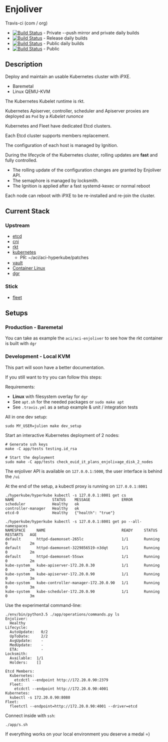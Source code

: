 # Enjoliver 

Travis-ci (com / org)

* [![Build Status](https://travis-ci.com/JulienBalestra/enjoliver-private.svg?token=ZwLEpiSqDoYCiBWcDCqE&branch=master)](https://travis-ci.com/JulienBalestra/enjoliver-private) - Private --push mirror and private daily builds  
* [![Build Status](https://travis-ci.com/JulienBalestra/enjoliver-release.svg?token=ZwLEpiSqDoYCiBWcDCqE&branch=master)](https://travis-ci.com/JulienBalestra/enjoliver-release) - Release daily builds 
* [![Build Status](https://travis-ci.com/JulienBalestra/enjoliver.svg?token=ZwLEpiSqDoYCiBWcDCqE&branch=master)](https://travis-ci.com/JulienBalestra/enjoliver) - Public daily builds  
* [![Build Status](https://travis-ci.org/JulienBalestra/enjoliver.svg?branch=master)](https://travis-ci.org/JulienBalestra/enjoliver) - Public


## Description

Deploy and maintain an usable Kubernetes cluster with iPXE.

* Baremetal
* Linux QEMU-KVM

The Kubernetes Kubelet runtime is rkt.

Kubernetes Apiserver, controller, scheduler and Apiserver proxies are deployed as `Pod` by a *Kubelet runonce*  

Kubernetes and Fleet have dedicated Etcd clusters.

Each Etcd cluster supports members replacement.

The configuration of each host is managed by Ignition.

During the lifecycle of the Kubernetes cluster, rolling updates are **fast** and fully controlled.
* The rolling update of the configuration changes are granted by Enjoliver API.
* The semaphore is managed by locksmith.
* The Ignition is applied after a fast systemd-kexec or normal reboot

Each node can reboot with iPXE to be re-installed and re-join the cluster.


## Current Stack

### Upstream

* [etcd](https://github.com/coreos/etcd/releases)	
* [cni](https://github.com/containernetworking/cni/releases)
* [rkt](https://github.com/rkt/rkt/releases)
* [kubernetes](https://github.com/kubernetes/kubernetes/releases)
    * PR: ~/aci/aci-hyperkube/patches
* [vault](https://github.com/hashicorp/vault/releases)
* [Container Linux](https://coreos.com/releases)
* [dgr](https://github.com/blablacar/dgr/releases)

### Stick

* [fleet](https://github.com/coreos/fleet/releases/tag/v1.0.0)


## Setups


### Production - Baremetal

You can take as example the `aci/aci-enjoliver` to see how the rkt container is built with `dgr`
 
 
### Development - Local KVM

This part will soon have a better documentation.

If you still want to try you can follow this steps:

Requirements:

* **Linux** with filesystem overlay for `dgr`
* See `apt.sh` for the needed packages or `sudo make apt`
* See `.travis.yml` as a setup example & unit / integration tests

All in one dev setup:


    sudo MY_USER=julien make dev_setup
    
    
Start an interactive Kubernetes deployment of 2 nodes:

    # Generate ssh keys
    make -C app/tests testing.id_rsa
    
    # Start the deployment
    sudo make -C app/tests check_euid_it_plans_enjolivage_disk_2_nodes


The enjoliver API is available on `127.0.0.1:5000`, the user interface is behind the `/ui`

    
At the end of the setup, a kubectl proxy is running on `127.0.0.1:8001`
 
 

    ./hyperkube/hyperkube kubectl -s 127.0.0.1:8001 get cs
    NAME                 STATUS    MESSAGE              ERROR
    scheduler            Healthy   ok                   
    controller-manager   Healthy   ok                   
    etcd-0               Healthy   {"health": "true"}
    
    ./hyperkube/hyperkube kubectl -s 127.0.0.1:8001 get po --all-namespaces
    NAMESPACE     NAME                                  READY     STATUS    RESTARTS   AGE
    default       httpd-daemonset-265lc                 1/1       Running   0          2m
    default       httpd-daemonset-3229856519-n3dqt      1/1       Running   0          2m
    default       httpd-daemonset-55swx                 1/1       Running   0          2m
    kube-system   kube-apiserver-172.20.0.30            1/1       Running   0          2m
    kube-system   kube-apiserver-172.20.0.90            1/1       Running   0          3m
    kube-system   kube-controller-manager-172.20.0.90   1/1       Running   0          3m
    kube-system   kube-scheduler-172.20.0.90            1/1       Running   0          3m   


Use the experimental command-line:

    ./env/bin/python3.5 ./app/operations/commands.py ls
    Enjoliver:
      Healthy
    Lifecycle:
      AutoUpdate:   0/2
      UpToDate:     2/2
      AvgUpdate:    -
      MedUpdate:    -
      ETA:          -
    Locksmith:
      Available:  1/1
      Holders:    []
    
    Etcd Members:
      Kubernetes:
        etcdctl --endpoint http://172.20.0.90:2379
      Fleet:
        etcdctl --endpoint http://172.20.0.90:4001
    Kubernetes:
      kubectl -s 172.20.0.90:8080
    Fleet:
      fleetctl --endpoint=http://172.20.0.90:4001 --driver=etcd
      
    
    

Connect inside with `ssh`:


    ./app/s.sh
    

If everything works on your local environment you deserve a medal =)